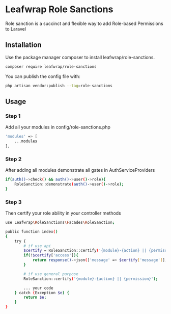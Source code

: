 # Leafwrap Role Sanctions

Role sanction is a succinct and flexible way to add Role-based Permissions to Laravel

## Installation

Use the package manager composer to install leafwrap/role-sanctions.

```bash
composer require leafwrap/role-sanctions
```

You can publish the config file with:

```bash
php artisan vendor:publish --tag=role-sanctions
```

## Usage

### Step 1

Add all your modules in config/role-sanctions.php

```bash
'modules' => [
    ...modules
],
```

### Step 2

After adding all modules demonstrate all gates in AuthServiceProviders

```bash
if(auth()->check() && auth()->user()->role){
    RoleSanction::demonstrate(auth()->user()->role);
}
```

### Step 3

Then certify your role ability in your controller methods

```bash
use Leafwrap\RoleSanctions\Facades\RoleSanction;

public function index()
{
    try {
        # if use api
        $certify = RoleSanction::certify('{module}-{action} || {permission}');
        if(!$certify['access']){
            return response()->json(['message' => $certify['message']], $certify['code']);
        }

        # if use general purpose
        RoleSanction::certify('{module}-{action} || {permission}');

        ... your code
    } catch (Exception $e) {
        return $e;
    }
}
```
